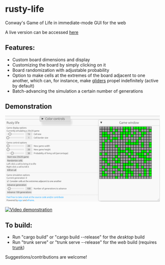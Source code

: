 # rusty-life
Conway's Game of Life in immediate-mode GUI for the web

A live version can be accessed [here](https://rustylife.netlify.app/)

## Features:
* Custom board dimensions and display
* Customizing the board by simply clicking on it
* Board randomization with adjustable probability
* Option to make cells at the extremes of the board adjacent to one another, which can, for instance, make [gliders](https://conwaylife.com/wiki/Glider) propel indefinitely (active by default)
* Batch-advancing the simulation a certain number of generations

## Demonstration

![Sample image](sample_image.png)

[![Video demonstration](https://img.youtube.com/vi/MZE6ZtSMzG4/0.jpg)](https://www.youtube.com/watch?v=MZE6ZtSMzG4)

## To build:
* Run "cargo build" or "cargo build --release" for the *desktop* build
* Run "trunk serve" or "trunk serve --release" for the *web* build (requires [trunk](https://github.com/trunk-rs/trunk))

Suggestions/contributions are welcome!